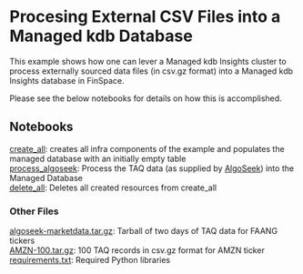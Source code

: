 # Procesing External CSV Files into a Managed kdb Database
This example shows how one can lever a Managed kdb Insights cluster to process externally sourced data files (in csv.gz format) into a Managed kdb Insights database in FinSpace.

Please see the below notebooks for details on how this is accomplished.

## Notebooks
[create_all](create_all.ipynb): creates all infra components of the example and populates the managed database with an initially empty table   
[process_algoseek](process_algoseek.ipynd): Process the TAQ data (as supplied by [AlgoSeek](https://www.algoseek.com/)) into the Managed Database   
[delete_all](delete_all.ipynb): Deletes all created resources from create_all   

### Other Files
[algoseek-marketdata.tar.gz](algoseek-marketdata.tar.gz): Tarball of two days of TAQ data for FAANG tickers    
[AMZN-100.tar.gz](AMZN-100.tar.gz): 100 TAQ records in csv.gz format for AMZN ticker    
[requirements.txt](requirements.txt): Required Python libraries   



